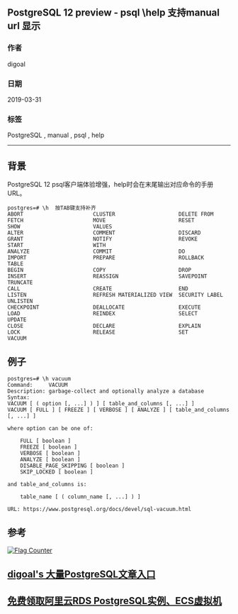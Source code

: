 ## PostgreSQL 12 preview - psql \\help 支持manual url 显示  
                                                                        
### 作者                                                                        
digoal                                                                        
                                                                        
### 日期                                                                        
2019-03-31                                                                        
                                                                        
### 标签                                                                        
PostgreSQL , manual , psql , help    
                                                                        
----                                                                        
                                                                        
## 背景            
PostgreSQL 12 psql客户端体验增强，help时会在末尾输出对应命令的手册URL。  
  
```  
postgres=# \h  按TAB键支持补齐  
ABORT                      CLUSTER                    DELETE FROM                FETCH                      MOVE                       RESET                      SHOW                       VALUES  
ALTER                      COMMENT                    DISCARD                    GRANT                      NOTIFY                     REVOKE                     START                      WITH  
ANALYZE                    COMMIT                     DO                         IMPORT                     PREPARE                    ROLLBACK                   TABLE                        
BEGIN                      COPY                       DROP                       INSERT                     REASSIGN                   SAVEPOINT                  TRUNCATE                     
CALL                       CREATE                     END                        LISTEN                     REFRESH MATERIALIZED VIEW  SECURITY LABEL             UNLISTEN                     
CHECKPOINT                 DEALLOCATE                 EXECUTE                    LOAD                       REINDEX                    SELECT                     UPDATE                       
CLOSE                      DECLARE                    EXPLAIN                    LOCK                       RELEASE                    SET                        VACUUM          
```  
  
## 例子  
```  
postgres=# \h vacuum  
Command:     VACUUM  
Description: garbage-collect and optionally analyze a database  
Syntax:  
VACUUM [ ( option [, ...] ) ] [ table_and_columns [, ...] ]  
VACUUM [ FULL ] [ FREEZE ] [ VERBOSE ] [ ANALYZE ] [ table_and_columns [, ...] ]  
  
where option can be one of:  
  
    FULL [ boolean ]  
    FREEZE [ boolean ]  
    VERBOSE [ boolean ]  
    ANALYZE [ boolean ]  
    DISABLE_PAGE_SKIPPING [ boolean ]  
    SKIP_LOCKED [ boolean ]  
  
and table_and_columns is:  
  
    table_name [ ( column_name [, ...] ) ]  
  
URL: https://www.postgresql.org/docs/devel/sql-vacuum.html  
```  
  
## 参考  
    
  
<a rel="nofollow" href="http://info.flagcounter.com/h9V1"  ><img src="http://s03.flagcounter.com/count/h9V1/bg_FFFFFF/txt_000000/border_CCCCCC/columns_2/maxflags_12/viewers_0/labels_0/pageviews_0/flags_0/"  alt="Flag Counter"  border="0"  ></a>  
  
  
## [digoal's 大量PostgreSQL文章入口](https://github.com/digoal/blog/blob/master/README.md "22709685feb7cab07d30f30387f0a9ae")
  
  
## [免费领取阿里云RDS PostgreSQL实例、ECS虚拟机](https://free.aliyun.com/ "57258f76c37864c6e6d23383d05714ea")
  
